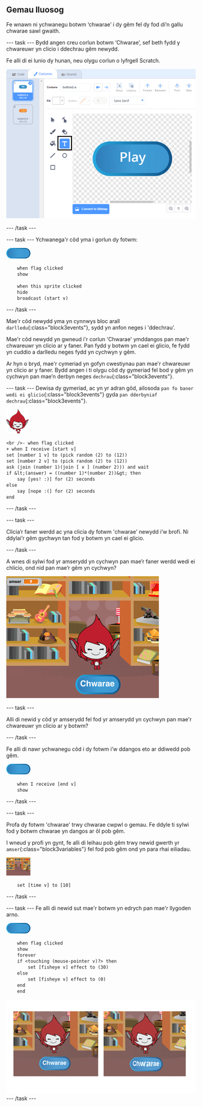 ## Gemau lluosog

Fe wnawn ni ychwanegu botwm ‘chwarae’ i dy gêm fel dy fod di’n gallu chwarae sawl gwaith.

\--- task \--- Bydd angen creu corlun botwm ‘Chwarae’, sef beth fydd y chwareuwr yn clicio i ddechrau gêm newydd.

Fe alli di ei lunio dy hunan, neu olygu corlun o lyfrgell Scratch.

![Llun o'r botwm chwarae](images/brain-play.png)

\--- /task \---

\--- task \--- Ychwanega'r côd yma i gorlun dy fotwm:

![Corlun botwm](images/button-sprite.png)

```blocks3
    when flag clicked
    show

    when this sprite clicked
    hide
    broadcast (start v)
```

\--- /task \---

Mae'r côd newydd yma yn cynnwys bloc arall `darlledu`{:class="block3events"}, sydd yn anfon neges i 'ddechrau'.

Mae'r côd newydd yn gwneud i'r corlun 'Chwarae' ymddangos pan mae'r chwareuwr yn clicio ar y faner. Pan fydd y botwm yn cael ei glicio, fe fydd yn cuddio a darlledu neges fydd yn cychwyn y gêm.

Ar hyn o bryd, mae'r cymeriad yn gofyn cwestiynau pan mae'r chwareuwr yn clicio ar y faner. Bydd angen i ti olygu côd dy gymeriad fel bod y gêm yn cychwyn pan mae’n derbyn neges `dechrau`{:class="block3events"}.

\--- task \--- Dewisa dy gymeriad, ac yn yr adran gôd, ailosoda `pan fo baner wedi ei glicio`{:class="block3events"} gyda `pan dderbyniaf dechrau`{:class="block3events"}.

![Corlun cymeriad](images/giga-sprite.png)

```blocks3
<br />- when flag clicked
+ when I receive [start v]
set [number 1 v] to (pick random (2) to (12))
set [number 2 v] to (pick random (2) to (12))
ask (join (number 1)(join [ x ] (number 2))) and wait
if &lt;(answer) = ((number 1)*(number 2))&gt; then
    say [yes! :)] for (2) seconds
else
    say [nope :(] for (2) seconds
end
```

\--- /task \---

\--- task \---

Clicia’r faner werdd ac yna clicia dy fotwm 'chwarae' newydd i’w brofi. Ni ddylai’r gêm gychwyn tan fod y botwm yn cael ei glicio.

\--- /task \---

A wnes di sylwi fod yr amserydd yn cychwyn pan mae’r faner werdd wedi ei chlicio, ond nid pan mae’r gêm yn cychwyn?

![Amserydd wedi dechrau](images/brain-timer-bug.png)

\--- task \---

Alli di newid y côd yr amserydd fel fod yr amserydd yn cychwyn pan mae'r chwareuwr yn clicio ar y botwm?

\--- /task \---

Fe alli di nawr ychwanegu côd i dy fotwm i’w ddangos eto ar ddiwedd pob gêm.

![Corlun botwm](images/button-sprite.png)

```blocks3
    when I receive [end v]
    show
```

\--- /task \---

\--- task \---

Profa dy fotwm 'chwarae' trwy chwarae cwpwl o gemau. Fe ddyle ti sylwi fod y botwm chwarae yn dangos ar ôl pob gêm.

I wneud y profi yn gynt, fe alli di leihau pob gêm trwy newid gwerth yr `amser`{:class="block3variables"} fel fod pob gêm ond yn para rhai eiliadau.

![Llwyfan](images/stage-sprite.png)

```blocks3
    set [time v] to [10]
```

\--- /task \---

\--- task \--- Fe alli di newid sut mae'r botwm yn edrych pan mae'r llygoden arno.

![Botwm](images/button-sprite.png)

```blocks3
    when flag clicked
    show
    forever
    if <touching (mouse-pointer v)?> then
        set [fisheye v] effect to (30)
    else
        set [fisheye v] effect to (0)
    end
    end
```

![sgrinlun](images/brain-fisheye.png) \--- /task \---